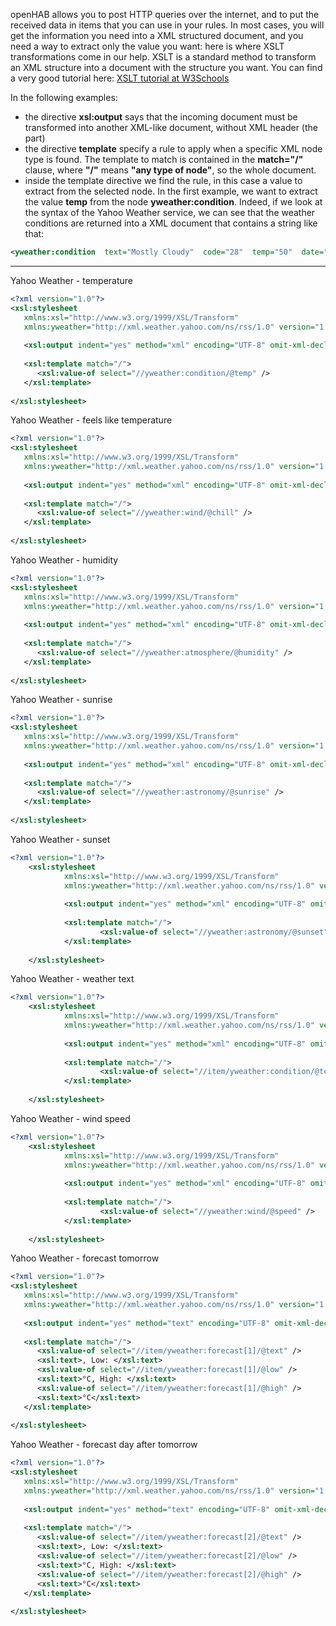 openHAB allows you to post HTTP queries over the internet, and to put the received data in items that you can use in your rules.
In most cases, you will get the information you need into a XML structured document, and you need a way to extract only the value you want: here is where XSLT transformations come in our help.
XSLT is a standard method to transform an XML structure into a document with the structure you want. You can find a very good tutorial here: [XSLT tutorial at W3Schools](http://www.w3schools.com/xsl/default.asp)

In the following examples:
*  the directive **xsl:output** says that the incoming document must be transformed into another XML-like document, without XML header (the _<?xml...?>_ part)
* the directive **template** specify a rule to apply when a specific XML node type is found. The template to match is contained in the **match="/"** clause, where **"/"** means **"any type of node"**, so the whole document.
* inside the template directive we find the rule, in this case a value to extract from the selected node. In the first example, we want to extract the value **temp** from the node **yweather:condition**. Indeed, if we look at the syntax of the Yahoo Weather service, we can see that the weather conditions are returned into a XML document that contains a string like that:
```xml
<yweather:condition  text="Mostly Cloudy"  code="28"  temp="50"  date="Fri, 18 Dec 2009 9:38 am PST" />
```

***


Yahoo Weather - temperature 
```xml
<?xml version="1.0"?>
<xsl:stylesheet 
   xmlns:xsl="http://www.w3.org/1999/XSL/Transform"
   xmlns:yweather="http://xml.weather.yahoo.com/ns/rss/1.0" version="1.0">
    
   <xsl:output indent="yes" method="xml" encoding="UTF-8" omit-xml-declaration="yes" />
    
   <xsl:template match="/">
      <xsl:value-of select="//yweather:condition/@temp" /> 
   </xsl:template>
    
</xsl:stylesheet>
```

Yahoo Weather - feels like temperature
```xml
<?xml version="1.0"?>
<xsl:stylesheet 
   xmlns:xsl="http://www.w3.org/1999/XSL/Transform"
   xmlns:yweather="http://xml.weather.yahoo.com/ns/rss/1.0" version="1.0">
    
   <xsl:output indent="yes" method="xml" encoding="UTF-8" omit-xml-declaration="yes" />
    
   <xsl:template match="/">
      <xsl:value-of select="//yweather:wind/@chill" /> 
   </xsl:template>  
    
</xsl:stylesheet>
```

Yahoo Weather - humidity
```xml
<?xml version="1.0"?>
<xsl:stylesheet 
   xmlns:xsl="http://www.w3.org/1999/XSL/Transform"
   xmlns:yweather="http://xml.weather.yahoo.com/ns/rss/1.0" version="1.0">
    
   <xsl:output indent="yes" method="xml" encoding="UTF-8" omit-xml-declaration="yes" />
    
   <xsl:template match="/">
      <xsl:value-of select="//yweather:atmosphere/@humidity" />
   </xsl:template>
    
</xsl:stylesheet>
```

Yahoo Weather - sunrise
```xml
<?xml version="1.0"?>
<xsl:stylesheet 
   xmlns:xsl="http://www.w3.org/1999/XSL/Transform"
   xmlns:yweather="http://xml.weather.yahoo.com/ns/rss/1.0" version="1.0">
    
   <xsl:output indent="yes" method="xml" encoding="UTF-8" omit-xml-declaration="yes" />
    
   <xsl:template match="/">
      <xsl:value-of select="//yweather:astronomy/@sunrise" />
   </xsl:template>
    
</xsl:stylesheet>
```

Yahoo Weather - sunset
```xml
<?xml version="1.0"?>
    <xsl:stylesheet 
            xmlns:xsl="http://www.w3.org/1999/XSL/Transform"
            xmlns:yweather="http://xml.weather.yahoo.com/ns/rss/1.0" version="1.0">
    
            <xsl:output indent="yes" method="xml" encoding="UTF-8" omit-xml-declaration="yes" />
    
            <xsl:template match="/">
                    <xsl:value-of select="//yweather:astronomy/@sunset" />
            </xsl:template>
    
    </xsl:stylesheet>
```

Yahoo Weather - weather text
```xml
<?xml version="1.0"?>
    <xsl:stylesheet 
            xmlns:xsl="http://www.w3.org/1999/XSL/Transform"
            xmlns:yweather="http://xml.weather.yahoo.com/ns/rss/1.0" version="1.0">
    
            <xsl:output indent="yes" method="xml" encoding="UTF-8" omit-xml-declaration="yes" />
    
            <xsl:template match="/">
                    <xsl:value-of select="//item/yweather:condition/@text" />
            </xsl:template>
    
    </xsl:stylesheet>
```

Yahoo Weather - wind speed
```xml
<?xml version="1.0"?>
    <xsl:stylesheet 
            xmlns:xsl="http://www.w3.org/1999/XSL/Transform"
            xmlns:yweather="http://xml.weather.yahoo.com/ns/rss/1.0" version="1.0">
    
            <xsl:output indent="yes" method="xml" encoding="UTF-8" omit-xml-declaration="yes" />
    
            <xsl:template match="/">
                    <xsl:value-of select="//yweather:wind/@speed" />
            </xsl:template>
    
    </xsl:stylesheet>
```

Yahoo Weather - forecast tomorrow
```xml
<?xml version="1.0"?>
<xsl:stylesheet 
   xmlns:xsl="http://www.w3.org/1999/XSL/Transform"
   xmlns:yweather="http://xml.weather.yahoo.com/ns/rss/1.0" version="1.0">
    
   <xsl:output indent="yes" method="text" encoding="UTF-8" omit-xml-declaration="yes" />
    
   <xsl:template match="/">
      <xsl:value-of select="//item/yweather:forecast[1]/@text" />
      <xsl:text>, Low: </xsl:text>
      <xsl:value-of select="//item/yweather:forecast[1]/@low" /> 
      <xsl:text>°C, High: </xsl:text>
      <xsl:value-of select="//item/yweather:forecast[1]/@high" /> 
      <xsl:text>°C</xsl:text>
   </xsl:template>
       
</xsl:stylesheet>
```

Yahoo Weather - forecast day after tomorrow
```xml
<?xml version="1.0"?>
<xsl:stylesheet 
   xmlns:xsl="http://www.w3.org/1999/XSL/Transform"
   xmlns:yweather="http://xml.weather.yahoo.com/ns/rss/1.0" version="1.0">
    
   <xsl:output indent="yes" method="text" encoding="UTF-8" omit-xml-declaration="yes" />
    
   <xsl:template match="/">
      <xsl:value-of select="//item/yweather:forecast[2]/@text" />
      <xsl:text>, Low: </xsl:text>
      <xsl:value-of select="//item/yweather:forecast[2]/@low" /> 
      <xsl:text>°C, High: </xsl:text>
      <xsl:value-of select="//item/yweather:forecast[2]/@high" /> 
      <xsl:text>°C</xsl:text>
   </xsl:template>
    
</xsl:stylesheet>
```